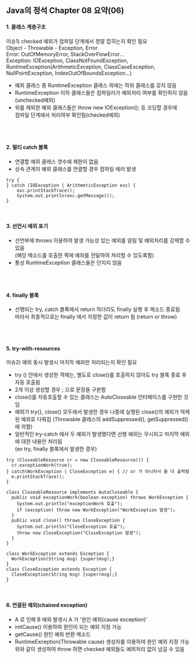 Java의 정석 Chapter 08 요약(06)
---

#### 1. 클래스 계층구조
이슈1) checked 예외가 컴파일 단계에서 정말 잡히는지 확인 필요  
 Object - Throwable - Exception, Error  
 Error: OutOfMemoryError, StackOverFlowError...  
 Exception: IOException, ClassNotFoundException,  
           RuntimeException(ArithmeticException, ClassCaseException,   
           NullPointException, IndexOutOfBoundsException...)  
 - 예외 클래스 중 RuntimeException 클래스 외에는 하위 클래스를 갖지 않음
 - RuntimeException 이하 클래스들은 컴파일러가 예외처리 여부를 확인하지 않음(unchecked예외)
 - 위를 제외한 예외 클래스들은 throw new IOException(); 등 코딩할 경우에  
   컴파일 단계에서 처리여부 확인됨(checked예외)
<br>
<br>

#### 2. 멀티 catch 블록
 - 연결할 예외 클래스 갯수에 제한이 없음
 - 상속 관계의 예외 클래스를 연결할 경우 컴파일 에러 발생
```
try {
} catch (IOException | ArithmeticException exc) {
    exc.printStackTrace();
    System.out.println(exc.getMessage());
}
```
<br>

#### 3. 선언시 예외 표기
 - 선언부에 throws 이용하여 발생 가능성 있는 예외를 알림 및 예외처리를 강제할 수 있음  
   (해당 메소드를 호출한 쪽에 예외를 전달하여 처리할 수 있도록함)
 - 통상 RuntimeException 클래스들은 던지지 않음
<br>
<br>

#### 4. finally 블록
 - 선행되는 try, catch 블록에서 return 하더라도 finally 실행 후 메소드 종료됨  
  따라서 최종적으로는 finally 에서 지정한 값이 return 됨 (return or throw)
 <br>
 <br>

#### 5. try-with-resources
이슈2) 예외 동시 발생시 마지막 예외만 처리되는지 확인 필요  
- try () 안에서 생성한 객체는, 별도로 close()를 호출하지 않아도 try 블록 종료 후 자동 호출됨
- 2개 이상 생성할 경우 ; 으로 문장을 구분함
- close()를 자동호출할 수 있는 클래스는 AutoCloseable 인터페이스를 구현한 것임
- 예외가 try{}, close() 모두에서 발생한 경우 나중에 실행된 close()의 예외가 억제된 예외로 다뤄짐
  (Throwable 클래스의 addSuppressed(), getSuppressed() 에 의함)
- 일반적인 try-catch 에서 두 예외가 발생했다면 선행 예외는 무시되고 마지막 예외에 대한 내용만 처리됨  
  (ex try, finally 블록에서 발생한 경우)
```
try (CloseableResource cr = new CloseableResource()) {
  cr.exceptionWork(true);
} catch(WorkException | CloseException e) { // or 가 아니라서 둘 다 출력됨
  e.printStackTrace();
}

class CloseableResource implements AutoCloseable {
  public void exceptionWork(boolean exception) throws WorkException {
    System.out.println("exceptionWork 호출");
    if (exception) throw new WorkException("WorkException 발생");
  }
  public void close() throws CloseException {
    System.out.println("CloseException 호출");
    throw new CloseException("CloseException 발생");
  }
}

class WorkException extends Exception {
  WorkException(String msg) {super(msg);}
}
class CloseException extends Exception {
  CloseException(String msg) {super(msg);}
}
```
<br>

#### 6. 연결된 예외(chained exception)
 - A 로 인해 B 예외 발생시 A 가 '원인 예외(cause exception)'
 - initCause() 이용하여 원인이 되는 예외 지정 가능
 - getCause() 원인 예외 반환 메소드
 - RuntimeException(Throwable cause) 생성자를 이용하여 원인 예외 지정 가능  
   위와 같이 생성하여 throw 하면 checked 예외들도 예외처리 없이 넘길 수 있음
<br>
